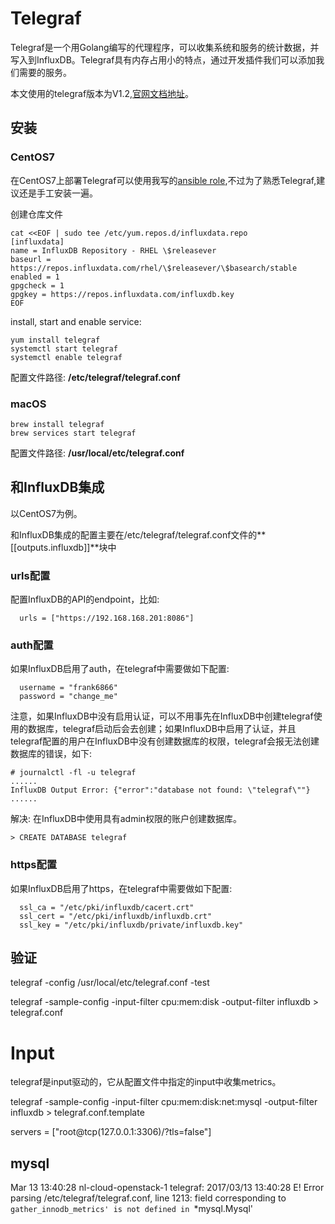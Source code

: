 # Telegraf


Telegraf是一个用Golang编写的代理程序，可以收集系统和服务的统计数据，并写入到InfluxDB。Telegraf具有内存占用小的特点，通过开发插件我们可以添加我们需要的服务。

本文使用的telegraf版本为V1.2,[官网文档地址](https://docs.influxdata.com/telegraf/v1.2/)。



## 安装
### CentOS7
在CentOS7上部署Telegraf可以使用我写的[ansible role](https://galaxy.ansible.com/frank6866/telegraf/),不过为了熟悉Telegraf,建议还是手工安装一遍。


创建仓库文件  

```
cat <<EOF | sudo tee /etc/yum.repos.d/influxdata.repo
[influxdata]
name = InfluxDB Repository - RHEL \$releasever
baseurl = https://repos.influxdata.com/rhel/\$releasever/\$basearch/stable
enabled = 1
gpgcheck = 1
gpgkey = https://repos.influxdata.com/influxdb.key
EOF
```

install, start and enable service: 

```
yum install telegraf
systemctl start telegraf
systemctl enable telegraf
```

配置文件路径:  **/etc/telegraf/telegraf.conf**

### macOS
```
brew install telegraf
brew services start telegraf
```

配置文件路径:  **/usr/local/etc/telegraf.conf**


## 和InfluxDB集成
以CentOS7为例。

和InfluxDB集成的配置主要在/etc/telegraf/telegraf.conf文件的**[[outputs.influxdb]]**块中

### urls配置
配置InfluxDB的API的endpoint，比如:  

```
  urls = ["https://192.168.168.201:8086"]
```

### auth配置
如果InfluxDB启用了auth，在telegraf中需要做如下配置:  

```
  username = "frank6866"
  password = "change_me"
```  

注意，如果InfluxDB中没有启用认证，可以不用事先在InfluxDB中创建telegraf使用的数据库，telegraf启动后会去创建；如果InfluxDB中启用了认证，并且telegraf配置的用户在InfluxDB中没有创建数据库的权限，telegraf会报无法创建数据库的错误，如下:  

```
# journalctl -fl -u telegraf
......
InfluxDB Output Error: {"error":"database not found: \"telegraf\""}
......
```

解决: 在InfluxDB中使用具有admin权限的账户创建数据库。

```
> CREATE DATABASE telegraf
```

### https配置
如果InfluxDB启用了https，在telegraf中需要做如下配置:  

```
  ssl_ca = "/etc/pki/influxdb/cacert.crt"
  ssl_cert = "/etc/pki/influxdb/influxdb.crt"
  ssl_key = "/etc/pki/influxdb/private/influxdb.key"
```




## 验证
telegraf -config /usr/local/etc/telegraf.conf -test

telegraf -sample-config -input-filter cpu:mem:disk -output-filter influxdb > telegraf.conf



# Input
telegraf是input驱动的，它从配置文件中指定的input中收集metrics。



telegraf -sample-config -input-filter cpu:mem:disk:net:mysql -output-filter influxdb > telegraf.conf.template


servers = ["root@tcp(127.0.0.1:3306)/?tls=false"]


## mysql
Mar 13 13:40:28 nl-cloud-openstack-1 telegraf: 2017/03/13 13:40:28 E! Error parsing /etc/telegraf/telegraf.conf, line 1213: field corresponding to `gather_innodb_metrics' is not defined in `*mysql.Mysql'














